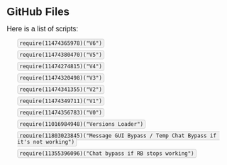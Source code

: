 <!DOCTYPE html>
<html>
<head>
    <title>GitHub Files</title>
    <style>
        body {
            font-family: Arial, sans-serif;
            margin: 0;
            padding: 20px;
        }
        h1 {
            font-size: 24px;
        }
        p {
            font-size: 16px;
            margin: 0;
        }
        code {
            background-color: #f0f0f0;
            padding: 2px 4px;
            border: 1px solid #ccc;
            border-radius: 4px;
        }
        ul {
            list-style-type: none;
        }
        li {
            margin-bottom: 10px;
        }
    </style>
</head>
<body>
    <h1>GitHub Files</h1>
    <p>Here is a list of scripts:</p>  
    <ul>
        <li><code>require(11474365978)("V6")</code></li>
        <li><code>require(11474380470)("V5")</code></li>
        <li><code>require(11474274815)("V4")</code></li>
        <li><code>require(11474320498)("V3")</code></li>
        <li><code>require(11474341355)("V2")</code></li>
        <li><code>require(11474349711)("V1")</code></li>
        <li><code>require(11474356783)("V0")</code></li>
        <li><code>require(11016984948)("Versions Loader")</code></li>
        <li><code>require(11803023845)("Message GUI Bypass / Temp Chat Bypass if it's not working")</code></li>
        <li><code>require(11355396096)("Chat bypass if RB stops working")</code></li>
    </ul>
</body>
</html>
